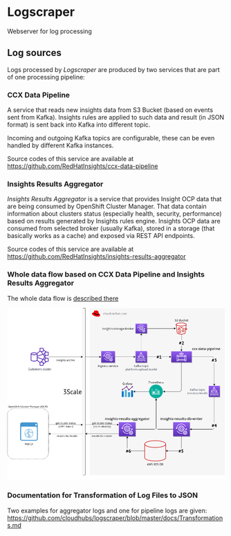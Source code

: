 # Logscraper 

Webserver for log processing


## Log sources

Logs processed by *Logscraper* are produced by two services that are part of
one processing pipeline:


### CCX Data Pipeline

A service that reads new insights data from S3 Bucket (based on events sent
from Kafka). Insights rules are applied to such data and result (in JSON
format) is sent back into Kafka into different topic.

Incoming and outgoing Kafka topics are configurable, these can be even handled
by different Kafka instances.

Source codes of this service are available at <https://github.com/RedHatInsights/ccx-data-pipeline>


### Insights Results Aggregator

*Insights Results Aggregator* is a service that provides Insight OCP data that
are being consumed by OpenShift Cluster Manager. That data contain information
about clusters status (especially health, security, performance) based on
results generated by Insights rules engine. Insights OCP data are consumed from
selected broker (usually Kafka), stored in a storage (that basically works as a
cache) and exposed via REST API endpoints.

Source codes of this service are available at <https://github.com/RedHatInsights/insights-results-aggregator>


### Whole data flow based on CCX Data Pipeline and Insights Results Aggregator

The whole data flow is [described there](Pipeline.md)

![data_flow](Pipeline.png "Data flow")


### Documentation for Transformation of Log Files to JSON

Two examples for aggregator logs and one for pipeline logs are given: <https://github.com/cloudhubs/logscraper/blob/master/docs/Transformations.md>


